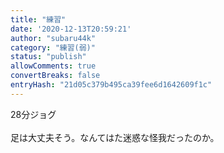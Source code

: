 ```yaml
---
title: "練習"
date: '2020-12-13T20:59:21'
author: "subaru44k"
category: "練習(弱)"
status: "publish"
allowComments: true
convertBreaks: false
entryHash: "21d05c379b495ca39fee6d1642609f1c"
---
```

28分ジョグ<br>
<br>
足は大丈夫そう。なんてはた迷惑な怪我だったのか。
